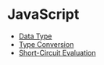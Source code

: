 # JavaScript

- [Data Type](./DataType.md)
- [Type Conversion](./typeConversion.md)
- [Short-Circuit Evaluation](./shortCircuit_evaluation.md)
